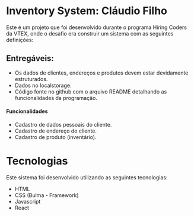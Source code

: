 # Inventory System: Cláudio Filho 

Este é um projeto que foi desenvolvido durante o programa Hiring Coders da VTEX, onde o desafio era construir um sistema com as seguintes definições:

## Entregáveis:

* Os dados de clientes, endereços e produtos devem estar devidamente estruturados.
* Dados no localstorage.
* Código fonte no github com o arquivo README detalhando as funcionalidades da programação.

#### Funcionalidades

* Cadastro de dados pessoais do cliente.
* Cadastro de endereço do cliente.
* Cadastro de produto (inventário).


# Tecnologias

Este sistema foi desenvolvido utilizando as seguintes tecnologias:
* HTML
* CSS (Bulma - Framework)
* Javascript
* React